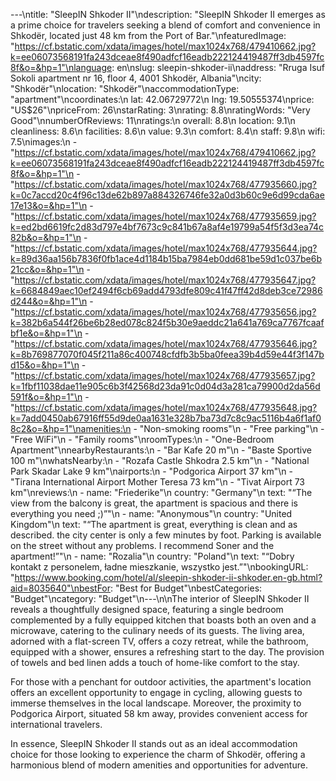---\ntitle: "SleepIN Shkoder II"\ndescription: "SleepIN Shkoder II emerges as a prime choice for travelers seeking a blend of comfort and convenience in Shkodër, located just 48 km from the Port of Bar."\nfeaturedImage: "https://cf.bstatic.com/xdata/images/hotel/max1024x768/479410662.jpg?k=ee06073568191fa243dceae8f490adfcf16eadb222124419487ff3db4597fc8f&o=&hp=1"\nlanguage: en\nslug: sleepin-shkoder-ii\naddress: "Rruga Isuf Sokoli apartment nr 16, floor 4, 4001 Shkodër, Albania"\ncity: "Shkodër"\nlocation: "Shkodër"\naccommodationType: "apartment"\ncoordinates:\n  lat: 42.06729772\n  lng: 19.50555374\nprice: "US$26"\npriceFrom: 26\nstarRating: 3\nrating: 8.8\nratingWords: "Very Good"\nnumberOfReviews: 11\nratings:\n  overall: 8.8\n  location: 9.1\n  cleanliness: 8.6\n  facilities: 8.6\n  value: 9.3\n  comfort: 8.4\n  staff: 9.8\n  wifi: 7.5\nimages:\n  - "https://cf.bstatic.com/xdata/images/hotel/max1024x768/479410662.jpg?k=ee06073568191fa243dceae8f490adfcf16eadb222124419487ff3db4597fc8f&o=&hp=1"\n  - "https://cf.bstatic.com/xdata/images/hotel/max1024x768/477935660.jpg?k=0c7accd20c4f96c13de62b897a884326746fe32a0d3b60c9e6d99cda6ae17e13&o=&hp=1"\n  - "https://cf.bstatic.com/xdata/images/hotel/max1024x768/477935659.jpg?k=ed2bd6619fc2d83d797e4bf7673c9c841b67a8af4e19799a54f5f3d3ea74c82b&o=&hp=1"\n  - "https://cf.bstatic.com/xdata/images/hotel/max1024x768/477935644.jpg?k=89d36aa156b7836f0fb1ace4d1184b15ba7984eb0dd681be59d1c037be6b21cc&o=&hp=1"\n  - "https://cf.bstatic.com/xdata/images/hotel/max1024x768/477935647.jpg?k=6684849aec10ef2494f6cb69add4793dfe809c41f47ff42d8deb3ce72986d244&o=&hp=1"\n  - "https://cf.bstatic.com/xdata/images/hotel/max1024x768/477935656.jpg?k=382b6a544f26be6b28ed078c824f5b30e9aeddc21a641a769ca7767fcaafbf1e&o=&hp=1"\n  - "https://cf.bstatic.com/xdata/images/hotel/max1024x768/477935646.jpg?k=8b769877070f045f211a86c400748cfdfb3b5ba0feea39b4d59e44f3f147bd15&o=&hp=1"\n  - "https://cf.bstatic.com/xdata/images/hotel/max1024x768/477935657.jpg?k=1fbf11038dae11e905c6b3f42568d23da91c0d04d3a281ca79900d2da56d591f&o=&hp=1"\n  - "https://cf.bstatic.com/xdata/images/hotel/max1024x768/477935648.jpg?k=7add0450ab67916ff55d9de0aa1631e328b7ba73d7c8c9ac5116b4a6f1af08c2&o=&hp=1"\namenities:\n  - "Non-smoking rooms"\n  - "Free parking"\n  - "Free WiFi"\n  - "Family rooms"\nroomTypes:\n  - "One-Bedroom Apartment"\nnearbyRestaurants:\n  - "Bar Kafe 20 m"\n  - "Baste Sportive 100 m"\nwhatsNearby:\n  - "Rozafa Castle Shkodra 2.5 km"\n  - "National Park Skadar Lake 9 km"\nairports:\n  - "Podgorica Airport 37 km"\n  - "Tirana International Airport Mother Teresa 73 km"\n  - "Tivat Airport 73 km"\nreviews:\n  - name: "Friederike"\n    country: "Germany"\n    text: "“The view from the balcony is great, the apartment is spacious and there is everything you need ;)”"\n  - name: "Anonymous"\n    country: "United Kingdom"\n    text: "“The apartment is great, everything is clean and as described. the city center is only a few minutes by foot. Parking is available on the street without any problems.
I recommend Soner and the apartment!”"\n  - name: "Rozalia"\n    country: "Poland"\n    text: "“Dobry kontakt z personelem, ładne mieszkanie, wszystko jest.”"\nbookingURL: "https://www.booking.com/hotel/al/sleepin-shkoder-ii-shkoder.en-gb.html?aid=8035640"\nbestFor: "Best for Budget"\nbestCategories: "Budget"\ncategory: "Budget"\n---\n\nThe interior of SleepIN Shkoder II reveals a thoughtfully designed space, featuring a single bedroom complemented by a fully equipped kitchen that boasts both an oven and a microwave, catering to the culinary needs of its guests. The living area, adorned with a flat-screen TV, offers a cozy retreat, while the bathroom, equipped with a shower, ensures a refreshing start to the day. The provision of towels and bed linen adds a touch of home-like comfort to the stay.

For those with a penchant for outdoor activities, the apartment's location offers an excellent opportunity to engage in cycling, allowing guests to immerse themselves in the local landscape. Moreover, the proximity to Podgorica Airport, situated 58 km away, provides convenient access for international travelers.

In essence, SleepIN Shkoder II stands out as an ideal accommodation choice for those looking to experience the charm of Shkodër, offering a harmonious blend of modern amenities and opportunities for adventure.